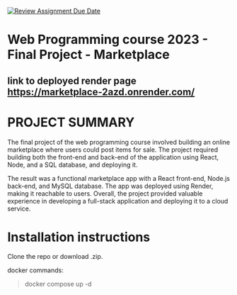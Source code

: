 [![Review Assignment Due Date](https://classroom.github.com/assets/deadline-readme-button-24ddc0f5d75046c5622901739e7c5dd533143b0c8e959d652212380cedb1ea36.svg)](https://classroom.github.com/a/qBr6G7dS)

# Web Programming course 2023 - Final Project - Marketplace

## link to deployed render page https://marketplace-2azd.onrender.com/

# PROJECT SUMMARY
The final project of the web programming course involved building an online marketplace where users could post items for sale. The project required building both the front-end and back-end of the application using React, Node, and a SQL database, and deploying it.

The result was a functional marketplace app with a React front-end, Node.js back-end, and MySQL database. The app was deployed using Render, making it reachable to users. Overall, the project provided valuable experience in developing a full-stack application and deploying it to a cloud service.


# Installation instructions

Clone the repo or download .zip.

docker commands:

>docker compose up -d
